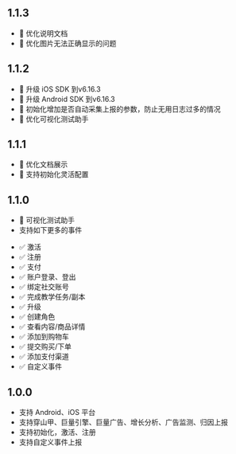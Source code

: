 ## 1.1.3
* 💄 优化说明文档
* 📱 优化图片无法正确显示的问题

## 1.1.2

* 🍎 升级 iOS SDK 到v6.16.3
* 🤖 升级 Android SDK 到v6.16.3
* 🌟 初始化增加是否自动采集上报的参数，防止无用日志过多的情况
* 📱 优化可视化测试助手

## 1.1.1

* 📝 优化文档展示
* 📱 支持初始化灵活配置

## 1.1.0

* 📱 可视化测试助手
* 支持如下更多的事件
- ✅ 激活
- ✅ 注册
- ✅ 支付
- ✅ 账户登录、登出
- ✅ 绑定社交账号
- ✅ 完成教学任务/副本
- ✅ 升级
- ✅ 创建角色
- ✅ 查看内容/商品详情
- ✅ 添加到购物车
- ✅ 提交购买/下单
- ✅ 添加支付渠道
- ✅ 自定义事件


## 1.0.0

* 支持 Android、iOS 平台
* 支持穿山甲、巨量引擎、巨量广告、增长分析、广告监测、归因上报
* 支持初始化，激活、注册
* 支持自定义事件上报

